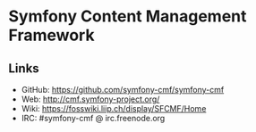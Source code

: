 Symfony Content Management Framework
====================================

Links
-----

- GitHub: <https://github.com/symfony-cmf/symfony-cmf>
- Web: <http://cmf.symfony-project.org/>
- Wiki: <https://fosswiki.liip.ch/display/SFCMF/Home>
- IRC: #symfony-cmf @ irc.freenode.org
